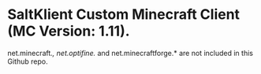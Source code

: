 
# SaltKlient Custom Minecraft Client (MC Version: 1.11).
net.minecraft.*, net.optifine.* and net.minecraftforge.* are not included in this Github repo.

